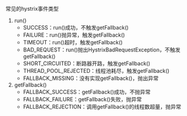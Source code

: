 常见的hystrix事件类型

1. run()
    - SUCCESS：run()成功，不触发getFallback()
    - FAILURE：run()抛异常，触发getFallback()
    - TIMEOUT：run()超时，触发getFallback()
    - BAD_REQUEST：run()抛出HystrixBadRequestException，不触发getFallback()
    - SHORT_CIRCUITED：断路器开路，触发getFallback()
    - THREAD_POOL_REJECTED：线程池耗尽，触发getFallback()
    - FALLBACK_MISSING：没有实现getFallback()，抛出异常
2. getFallback()
    - FALLBACK_SUCCESS：getFallback()成功，不抛异常
    - FALLBACK_FAILURE：getFallback()失败，抛异常
    - FALLBACK_REJECTION：调用getFallback()的线程数超量，抛异常